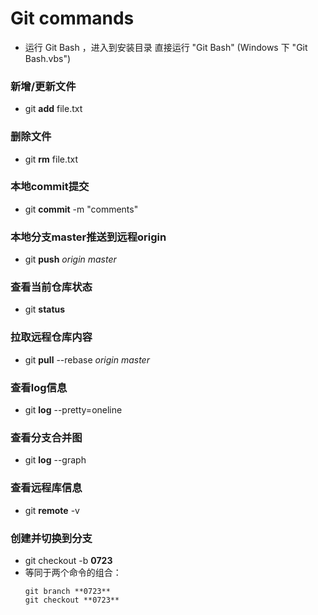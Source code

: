 # Git commands

* 运行 Git Bash ，进入到安装目录 直接运行 "Git Bash" (Windows 下 "Git Bash.vbs")

### 新增/更新文件
- git **add** file.txt

### 删除文件
- git **rm** file.txt

### 本地commit提交
- git **commit** -m "comments"

### 本地分支master推送到远程origin
- git **push** *origin master*

### 查看当前仓库状态
- git **status**

### 拉取远程仓库内容
- git **pull** --rebase *origin master*

### 查看log信息 
- git **log** --pretty=oneline

### 查看分支合并图
- git **log** --graph 

### 查看远程库信息
- git **remote** -v 

### 创建并切换到分支
- git checkout -b **0723**
- 等同于两个命令的组合：
  ```
  git branch **0723**
  git checkout **0723**
  ```
  